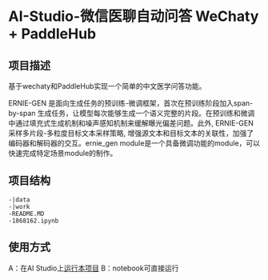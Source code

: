 # AI-Studio-微信医聊自动问答 WeChaty + PaddleHub

## 项目描述
基于wechaty和PaddleHub实现一个简单的中文医学问答功能。

ERNIE-GEN 是面向生成任务的预训练-微调框架，首次在预训练阶段加入span-by-span 生成任务，让模型每次能够生成一个语义完整的片段。在预训练和微调中通过填充式生成机制和噪声感知机制来缓解曝光偏差问题。此外, ERNIE-GEN 采样多片段-多粒度目标文本采样策略, 增强源文本和目标文本的关联性，加强了编码器和解码器的交互。ernie_gen module是一个具备微调功能的module，可以快速完成特定场景module的制作。

## 项目结构
```
-|data
-|work
-README.MD
-1868162.ipynb
```
## 使用方式
A：在AI Studio上[运行本项目](https://aistudio.baidu.com/aistudio/projectdetail/1868162)
B：notebook可直接运行
